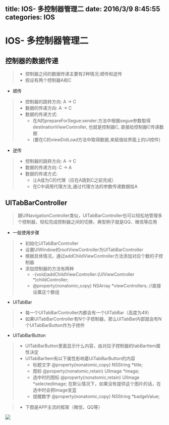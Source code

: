 title: IOS- 多控制器管理二
date: 2016/3/9 8:45:55  
categories: IOS
---

# IOS- 多控制器管理二 #

## 控制器的数据传递 ##
>- 控制器之间的数据传递主要有2种情况:顺传和逆传
>- 假设有两个控制器A和C

- 顺传
> - 控制器的跳转方向: A -> C
> - 数据的传递方向: A -> C
> - 数据的传递方式:  
>     - 在A的prepareForSegue:sender:方法中根据segue参数取得destinationViewController, 也就是控制器C, 直接给控制器C传递数据
>     - (要在C的viewDidLoad方法中取得数据,来赋值给界面上的UI控件)

- 逆传
> - 控制器的跳转方向: A -> C
> - 数据的传递方向: C -> A
> - 数据的传递方式:  
>     - 让A成为C的代理（应在A跳到C之前完成）
>     - 在C中调用代理方法,通过代理方法的参数传递数据给A


## UITabBarController ##
>跟UINavigationController类似，UITabBarController也可以轻松地管理多个控制器，轻松完成控制器之间的切换，典型例子就是QQ、微信等应用

- 一般使用步骤
>- 初始化UITabBarController
>- 设置UIWindow的rootViewController为UITabBarController
>- 根据具体情况，通过addChildViewController方法添加对应个数的子控制器
>- 添加控制器的方法有两种
>    - -(void)addChildViewController:(UIViewController *)childController;
>    - @property(nonatomic,copy) NSArray *viewControllers;  //直接设置这个数组


- UITabBar
>- 每一个UITabBarController内都会有一个UITabBar（高度为49）
>- 如果UITabBarController有N个子控制器，那么UITabBar内部就会有N个UITabBarButton作为子控件

- UITabBarButton
>- UITabBarButton里面显示什么内容，由对应子控制器的tabBarItem属性决定
>- UITabBarItem有以下属性影响着UITabBarButton的内容
>     - 标题文字
>       @property(nonatomic,copy) NSString *title;
>     - 图标
>       @property(nonatomic,retain) UIImage *image;
>     - 选中时的图标
>       @property(nonatomic,retain) UIImage *selectedImage;
>       在默认情况下，如果没有提供这个图片的话，在选中时会把image变蓝
>     - 提醒数字
>       @property(nonatomic,copy) NSString *badgeValue;

>- 下图是APP主流的框架（微信，QQ等）

![](http://7xrbxa.com1.z0.glb.clouddn.com/IOSApp%E4%B8%BB%E6%B5%81%E6%A1%86%E6%9E%B6.png)








